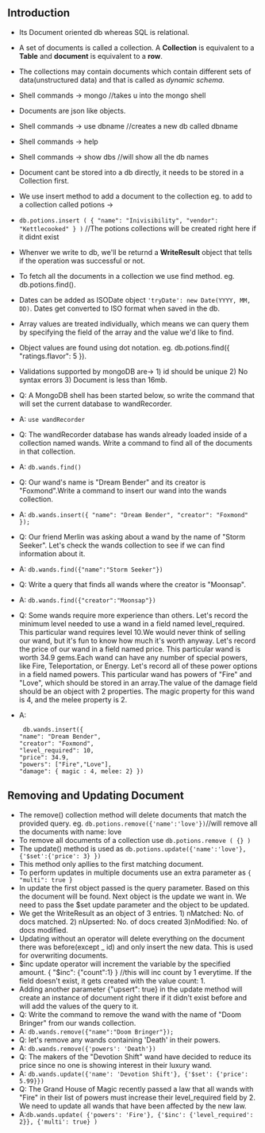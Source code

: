 ## Introduction

* Its Document oriented db whereas SQL is relational.
* A set of documents is called a collection. A **Collection** is equivalent to a **Table** and **document** is equivalent to a **row**.
* The collections may contain documents which contain different sets of data(unstructured data) and that is called as *dynamic schema*.
* Shell commands -> mongo //takes u into the mongo shell
* Documents are json like objects.
* Shell commands -> use dbname //creates a new db called dbname
* Shell commands -> help
* Shell commands -> show dbs //will show all the db names
* Document cant be stored into a db directly, it needs to be stored in a Collection first.
* We use insert method to add a document to the collection eg. to add to a collection called potions ->
* ` db.potions.insert ( { "name": "Inivisibility", "vendor": "Kettlecooked" } ) ` //The potions collections will be created right here if it didnt exist
* Whenver we write to db, we'll be returnd a **WriteResult** object that tells if the operation was successful or not.
* To fetch all the documents in a collection we use find method. eg. db.potions.find().
* Dates can be added as ISODate object `'tryDate': new Date(YYYY, MM, DD)`. Dates get converted to ISO format when saved in the db.
* Array values are treated individually, which means we can query them by specifying the field of the array and the value we'd like to find.
* Object values are found using dot notation. eg. db.potions.find({ "ratings.flavor": 5 }).
* Validations supported by mongoDB are-> 1) id should be unique 2) No syntax errors 3) Document is less than 16mb.

* Q: A MongoDB shell has been started below, so write the command that will set the current database to wandRecorder.
* A: ` use wandRecorder `
* Q: The wandRecorder database has wands already loaded inside of a collection named wands. Write a command to find all of the documents in that collection.
* A: ` db.wands.find() `
* Q: Our wand's name is "Dream Bender" and its creator is "Foxmond".Write a command to insert our wand into the wands collection.
* A: ` db.wands.insert({ "name": "Dream Bender", "creator": "Foxmond" }); `
* Q: Our friend Merlin was asking about a wand by the name of "Storm Seeker". Let's check the wands collection to see if we can find information about it.
* A: ` db.wands.find({"name":"Storm Seeker"}) ` 
* Q: Write a query that finds all wands where the creator is "Moonsap".
* A: ` db.wands.find({"creator":"Moonsap"}) `
* Q: Some wands require more experience than others. Let's record the minimum level needed to use a wand in a field named level_required. This particular wand requires level 10.We would never think of selling our wand, but it's fun to know how much it's worth anyway. Let's record the price of our wand in a field named price. This particular wand is worth 34.9 gems.Each wand can have any number of special powers, like Fire, Teleportation, or Energy. Let's record all of these power options in a field named powers. This particular wand has powers of "Fire" and "Love", which should be stored in an array.The value of the damage field should be an object with 2 properties. The magic property for this wand is 4, and the melee property is 2.
* A: 
  ``` 
   db.wands.insert({
  "name": "Dream Bender",
  "creator": "Foxmond",
  "level_required": 10,
  "price": 34.9,
  "powers": ["Fire","Love"],
  "damage": { magic : 4, melee: 2} })
  ``` 

## Removing and Updating Document

* The remove() collection method will delete documents that match the provided query. eg. `db.potions.remove({'name':'love'})`//will remove all the documents with name: love
* To remove all documents of a collection use `db.potions.remove ( {} )`
* The update() method is used as `db.potions.update({'name':'love'}, {'$set':{'price': 3} })`
* This method only apllies to the first matching document.
* To perform updates in multiple documents use an extra parameter as `{ "multi": true }`
* In update the first object passed is the query parameter. Based on this the document will be found. Next object is the update we want in. We need to pass the $set update parameter and the object to be updated.
* We get the WriteResult as an object of 3 entries. 1) nMatched: No. of docs matched. 2) nUpserted: No. of docs created 3)nModified: No. of docs modified. 
* Updating without an operator will delete everything on the document there was before(except _ id) and only insert the new data. This is used for overwriting documents.
* $inc update operator will increment the variable by the specified amount. { "$inc": {"count":1} } //this will inc count by 1 everytime. If the field doesn't exist, it gets created with the value count: 1.
* Adding another parameter {"upsert": true} in the update method will create an instance of document right there if it didn't exist before and will add the values of the query to it.
* Q: Write the command to remove the wand with the name of "Doom Bringer" from our wands collection.
* A: `db.wands.remove({"name":"Doom Bringer"});`
* Q: let's remove any wands containing 'Death' in their powers.
* A: `db.wands.remove({'powers': 'Death'})` 
* Q: The makers of the "Devotion Shift" wand have decided to reduce its price since no one is showing interest in their luxury wand.
* A: `db.wands.update({'name': 'Devotion Shift'}, {'$set': {'price': 5.99}})`
* Q: The Grand House of Magic recently passed a law that all wands with "Fire" in their list of powers must increase their  level_required field by 2. We need to update all wands that have been affected by the new law.
* A:`db.wands.update( {'powers': 'Fire'}, {'$inc': {'level_required': 2}}, {'multi': true} )`


